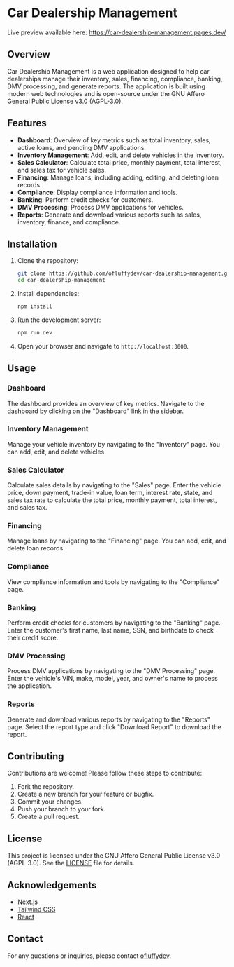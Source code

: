 # Car Dealership Management

Live preview available here: https://car-dealership-management.pages.dev/

## Overview

Car Dealership Management is a web application designed to help car dealerships manage their inventory, sales, financing, compliance, banking, DMV processing, and generate reports. The application is built using modern web technologies and is open-source under the GNU Affero General Public License v3.0 (AGPL-3.0).

## Features

- **Dashboard**: Overview of key metrics such as total inventory, sales, active loans, and pending DMV applications.
- **Inventory Management**: Add, edit, and delete vehicles in the inventory.
- **Sales Calculator**: Calculate total price, monthly payment, total interest, and sales tax for vehicle sales.
- **Financing**: Manage loans, including adding, editing, and deleting loan records.
- **Compliance**: Display compliance information and tools.
- **Banking**: Perform credit checks for customers.
- **DMV Processing**: Process DMV applications for vehicles.
- **Reports**: Generate and download various reports such as sales, inventory, finance, and compliance.

## Installation

1. Clone the repository:
   ```bash
   git clone https://github.com/ofluffydev/car-dealership-management.git
   cd car-dealership-management
   ```

2. Install dependencies:
   ```bash
   npm install
   ```

3. Run the development server:
   ```bash
   npm run dev
   ```

4. Open your browser and navigate to `http://localhost:3000`.

## Usage

### Dashboard

The dashboard provides an overview of key metrics. Navigate to the dashboard by clicking on the "Dashboard" link in the sidebar.

### Inventory Management

Manage your vehicle inventory by navigating to the "Inventory" page. You can add, edit, and delete vehicles.

### Sales Calculator

Calculate sales details by navigating to the "Sales" page. Enter the vehicle price, down payment, trade-in value, loan term, interest rate, state, and sales tax rate to calculate the total price, monthly payment, total interest, and sales tax.

### Financing

Manage loans by navigating to the "Financing" page. You can add, edit, and delete loan records.

### Compliance

View compliance information and tools by navigating to the "Compliance" page.

### Banking

Perform credit checks for customers by navigating to the "Banking" page. Enter the customer's first name, last name, SSN, and birthdate to check their credit score.

### DMV Processing

Process DMV applications by navigating to the "DMV Processing" page. Enter the vehicle's VIN, make, model, year, and owner's name to process the application.

### Reports

Generate and download various reports by navigating to the "Reports" page. Select the report type and click "Download Report" to download the report.

## Contributing

Contributions are welcome! Please follow these steps to contribute:

1. Fork the repository.
2. Create a new branch for your feature or bugfix.
3. Commit your changes.
4. Push your branch to your fork.
5. Create a pull request.

## License

This project is licensed under the GNU Affero General Public License v3.0 (AGPL-3.0). See the [LICENSE](LICENSE) file for details.

## Acknowledgements

- [Next.js](https://nextjs.org/)
- [Tailwind CSS](https://tailwindcss.com/)
- [React](https://reactjs.org/)

## Contact

For any questions or inquiries, please contact [ofluffydev](https://github.com/ofluffydev).
